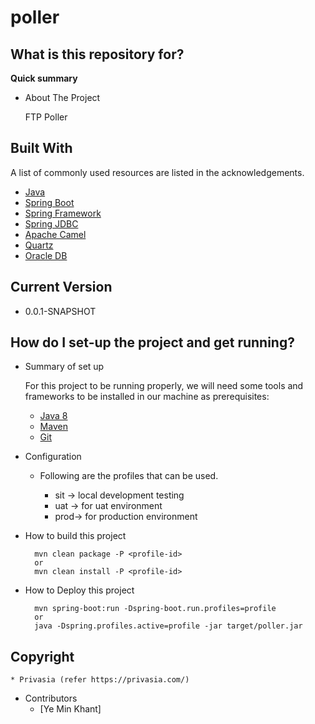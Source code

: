 
# poller

## What is this repository for?

**Quick summary**

* About The Project

	FTP Poller

## Built With

A list of commonly used resources are listed in the acknowledgements.

* [Java](https://java.com)
* [Spring Boot](https://spring.io)
* [Spring Framework](https://docs.spring.io/spring-framework/docs/current/reference/html/)
* [Spring JDBC](https://docs.spring.io/spring-data/jdbc/docs/current/reference/html/#reference)
* [Apache Camel](https://camel.apache.org/docs/)
* [Quartz](http://www.quartz-scheduler.org/documentation/)
* [Oracle DB](https://docs.oracle.com/en/database/)

## Current Version

* 0.0.1-SNAPSHOT

## How do I set-up the project and get running?

* Summary of set up
	
	For this project to be running properly, we will need some tools and frameworks to be installed in our machine as prerequisites:
		
	* [Java 8](https://docs.oracle.com/javase/8/docs/api/)
	* [Maven](https://maven.apache.org/download.cgi)
	* [Git](https://git-scm.com/downloads)

* Configuration
	
	* Following are the profiles that can be used.
	  
        * sit -> local development testing
        * uat -> for uat environment
        * prod-> for production environment
    
	
* How to build this project
	
		mvn clean package -P <profile-id> 
		or
		mvn clean install -P <profile-id> 

* How to Deploy this project
	
		mvn spring-boot:run -Dspring-boot.run.profiles=profile
		or
		java -Dspring.profiles.active=profile -jar target/poller.jar
	
## Copyright

	* Privasia (refer https://privasia.com/)

* Contributors
	* [Ye Min Khant]

	